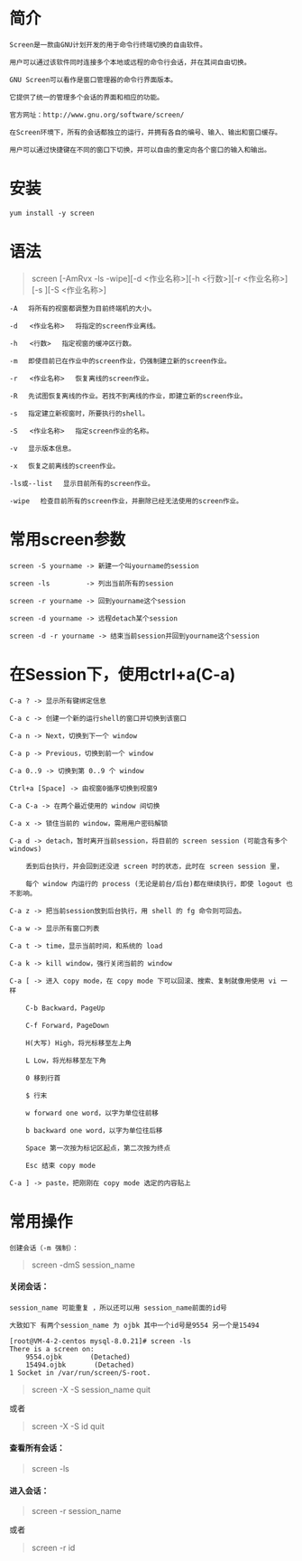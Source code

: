 # 简介
	
	Screen是一款由GNU计划开发的用于命令行终端切换的自由软件。
	
	用户可以通过该软件同时连接多个本地或远程的命令行会话，并在其间自由切换。
	
	GNU Screen可以看作是窗口管理器的命令行界面版本。
	
	它提供了统一的管理多个会话的界面和相应的功能。
	
	官方网址：http://www.gnu.org/software/screen/

	在Screen环境下，所有的会话都独立的运行，并拥有各自的编号、输入、输出和窗口缓存。
	
	用户可以通过快捷键在不同的窗口下切换，并可以自由的重定向各个窗口的输入和输出。

# 安装

	yum install -y screen


# 语法

> screen [-AmRvx -ls -wipe][-d <作业名称>][-h <行数>][-r <作业名称>][-s ][-S <作业名称>]
 
	-A 　将所有的视窗都调整为目前终端机的大小。
	
	-d   <作业名称> 　将指定的screen作业离线。
	
	-h   <行数> 　指定视窗的缓冲区行数。
	
	-m 　即使目前已在作业中的screen作业，仍强制建立新的screen作业。
	
	-r   <作业名称> 　恢复离线的screen作业。
	
	-R 　先试图恢复离线的作业。若找不到离线的作业，即建立新的screen作业。
	
	-s 　指定建立新视窗时，所要执行的shell。
	
	-S   <作业名称> 　指定screen作业的名称。
	
	-v 　显示版本信息。
	
	-x 　恢复之前离线的screen作业。
	
	-ls或--list 　显示目前所有的screen作业。
	
	-wipe 　检查目前所有的screen作业，并删除已经无法使用的screen作业。
	
# 常用screen参数
	
	screen -S yourname -> 新建一个叫yourname的session
	
	screen -ls         -> 列出当前所有的session
	
	screen -r yourname -> 回到yourname这个session
	
	screen -d yourname -> 远程detach某个session
	
	screen -d -r yourname -> 结束当前session并回到yourname这个session

# 在Session下，使用ctrl+a(C-a) 
	C-a ? -> 显示所有键绑定信息
	
	C-a c -> 创建一个新的运行shell的窗口并切换到该窗口
	
	C-a n -> Next，切换到下一个 window 
	
	C-a p -> Previous，切换到前一个 window 
	
	C-a 0..9 -> 切换到第 0..9 个 window
	
	Ctrl+a [Space] -> 由视窗0循序切换到视窗9
	
	C-a C-a -> 在两个最近使用的 window 间切换 
	
	C-a x -> 锁住当前的 window，需用用户密码解锁
	
	C-a d -> detach，暂时离开当前session，将目前的 screen session (可能含有多个 windows) 
		
		丢到后台执行，并会回到还没进 screen 时的状态，此时在 screen session 里，
		
		每个 window 内运行的 process (无论是前台/后台)都在继续执行，即使 logout 也不影响。 
	
	C-a z -> 把当前session放到后台执行，用 shell 的 fg 命令则可回去。
	
	C-a w -> 显示所有窗口列表
	
	C-a t -> time，显示当前时间，和系统的 load 
	
	C-a k -> kill window，强行关闭当前的 window
	
	C-a [ -> 进入 copy mode，在 copy mode 下可以回滚、搜索、复制就像用使用 vi 一样
	
	    C-b Backward，PageUp 
	
	    C-f Forward，PageDown 
	
	    H(大写) High，将光标移至左上角 
	
	    L Low，将光标移至左下角 
	
	    0 移到行首 
	
	    $ 行末 
	
	    w forward one word，以字为单位往前移 
	
	    b backward one word，以字为单位往后移 
	
	    Space 第一次按为标记区起点，第二次按为终点 
	
	    Esc 结束 copy mode 
	
	C-a ] -> paste，把刚刚在 copy mode 选定的内容贴上
	
	
# 常用操作
	
	创建会话（-m 强制）：

>screen -dmS session_name

#### 关闭会话：

	session_name 可能重复 ，所以还可以用 session_name前面的id号 
	
	大致如下 有两个session_name 为 ojbk 其中一个id号是9554 另一个是15494
	
	[root@VM-4-2-centos mysql-8.0.21]# screen -ls
	There is a screen on:
        9554.ojbk       (Detached)
        15494.ojbk       (Detached)
	1 Socket in /var/run/screen/S-root.
	
	
	

>screen -X -S session_name quit

或者 

>screen -X -S id quit

#### 查看所有会话：

>screen -ls

#### 进入会话：

>screen -r session_name

或者

>screen -r id
